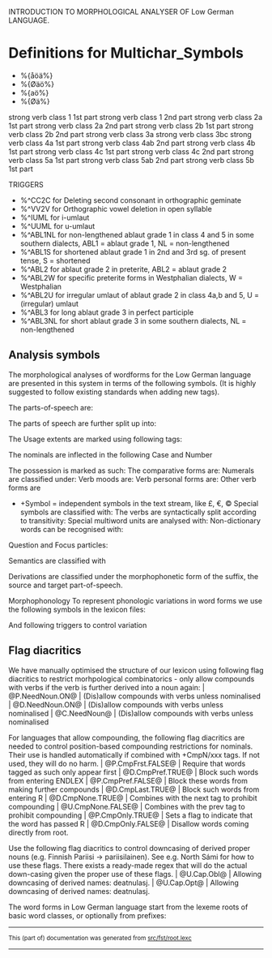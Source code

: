 
INTRODUCTION TO MORPHOLOGICAL ANALYSER OF Low German LANGUAGE.

# Definitions for Multichar_Symbols
* %{åöä%}
* %{Øäö%}
* %{aö%}
* %{Øä%}

strong verb class 1 1st part
strong verb class 1 2nd part
strong verb class 2a 1st part
strong verb class 2a 2nd part
strong verb class 2b 1st part
strong verb class 2b 2nd part
strong verb class 3a 
strong verb class 3bc
strong verb class 4a 1st part
strong verb class 4ab 2nd part
strong verb class 4b 1st part
strong verb class 4c 1st part
strong verb class 4c 2nd part 
strong verb class 5a 1st part 
strong verb class 5ab 2nd part
strong verb class 5b 1st part

TRIGGERS

* %^CC2C  for Deleting second consonant in orthographic geminate
* %^VV2V  for Orthographic vowel deletion in open syllable
* %^IUML  for i-umlaut
* %^UUML  for u-umlaut
* %^ABL1NL  for non-lengthened ablaut grade 1 in class 4 and 5 in some southern dialects, ABL1 = ablaut grade 1, NL = non-lengthened
* %^ABL1S  for shortened ablaut grade 1 in 2nd and 3rd sg. of present tense, S = shortened
* %^ABL2  for ablaut grade 2 in preterite, ABL2 = ablaut grade 2
* %^ABL2W  for specific preterite forms in Westphalian dialects, W = Westphalian
* %^ABL2U  for irregular umlaut of ablaut grade 2 in class 4a,b and 5, U = (irregular) umlaut
* %^ABL3  for long ablaut grade 3 in perfect participle
* %^ABL3NL  for short ablaut grade 3 in some southern dialects, NL = non-lengthened 

## Analysis symbols
The morphological analyses of wordforms for the Low German
language are presented in this system in terms of the following symbols.
(It is highly suggested to follow existing standards when adding new tags).

The parts-of-speech are:

The parts of speech are further split up into:

The Usage extents are marked using following tags:

The nominals are inflected in the following Case and Number

The possession is marked as such:
The comparative forms are:
Numerals are classified under:
Verb moods are:
Verb personal forms are:
Other verb forms are

* +Symbol = independent symbols in the text stream, like £, €, ©
Special symbols are classified with:
The verbs are syntactically split according to transitivity:
Special multiword units are analysed with:
Non-dictionary words can be recognised with:

Question and Focus particles:

Semantics are classified with

Derivations are classified under the morphophonetic form of the suffix, the
source and target part-of-speech.

Morphophonology
To represent phonologic variations in word forms we use the following
symbols in the lexicon files:

And following triggers to control variation

## Flag diacritics
We have manually optimised the structure of our lexicon using following
flag diacritics to restrict morhpological combinatorics - only allow compounds
with verbs if the verb is further derived into a noun again:
|  @P.NeedNoun.ON@ | (Dis)allow compounds with verbs unless nominalised
|  @D.NeedNoun.ON@ | (Dis)allow compounds with verbs unless nominalised
|  @C.NeedNoun@ | (Dis)allow compounds with verbs unless nominalised

For languages that allow compounding, the following flag diacritics are needed
to control position-based compounding restrictions for nominals. Their use is
handled automatically if combined with +CmpN/xxx tags. If not used, they will
do no harm.
|  @P.CmpFrst.FALSE@ | Require that words tagged as such only appear first
|  @D.CmpPref.TRUE@ | Block such words from entering ENDLEX
|  @P.CmpPref.FALSE@ | Block these words from making further compounds
|  @D.CmpLast.TRUE@ | Block such words from entering R
|  @D.CmpNone.TRUE@ | Combines with the next tag to prohibit compounding
|  @U.CmpNone.FALSE@ | Combines with the prev tag to prohibit compounding
|  @P.CmpOnly.TRUE@ | Sets a flag to indicate that the word has passed R
|  @D.CmpOnly.FALSE@ | Disallow words coming directly from root.

Use the following flag diacritics to control downcasing of derived proper
nouns (e.g. Finnish Pariisi -> pariisilainen). See e.g. North Sámi for how to use
these flags. There exists a ready-made regex that will do the actual down-casing
given the proper use of these flags.
|  @U.Cap.Obl@ | Allowing downcasing of derived names: deatnulasj.
|  @U.Cap.Opt@ | Allowing downcasing of derived names: deatnulasj.

The word forms in Low German language start from the lexeme roots of basic
word classes, or optionally from prefixes:

* * *

<small>This (part of) documentation was generated from [src/fst/root.lexc](https://github.com/giellalt/lang-nds/blob/main/src/fst/root.lexc)</small>

---

